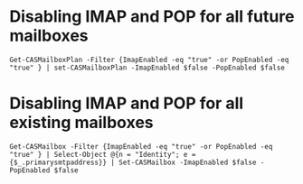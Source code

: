 # Disabling IMAP and POP for all future mailboxes
```
Get-CASMailboxPlan -Filter {ImapEnabled -eq "true" -or PopEnabled -eq "true" } | set-CASMailboxPlan -ImapEnabled $false -PopEnabled $false
```
# Disabling IMAP and POP for all existing mailboxes
```
Get-CASMailbox -Filter {ImapEnabled -eq "true" -or PopEnabled -eq "true" } | Select-Object @{n = "Identity"; e = {$_.primarysmtpaddress}} | Set-CASMailbox -ImapEnabled $false -PopEnabled $false
```
